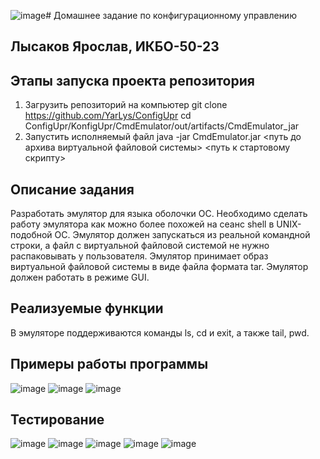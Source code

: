 ![image](https://github.com/user-attachments/assets/39d8fb54-db53-472a-b745-638c46846c77)# Домашнее задание по конфигурационному управлению
## Лысаков Ярослав, ИКБО-50-23
## Этапы запуска проекта репозитория
1. Загрузить репозиторий на компьютер
   git clone https://github.com/YarLys/ConfigUpr
   cd ConfigUpr/KonfigUpr/CmdEmulator/out/artifacts/CmdEmulator_jar
2. Запустить исполняемый файл
   java -jar CmdEmulator.jar <путь до архива виртуальной файловой системы> <путь к стартовому скрипту>

## Описание задания
  Разработать эмулятор для языка оболочки ОС. Необходимо сделать работу
  эмулятора как можно более похожей на сеанс shell в UNIX-подобной ОС.
  Эмулятор должен запускаться из реальной командной строки, а файл с
  виртуальной файловой системой не нужно распаковывать у пользователя.
  Эмулятор принимает образ виртуальной файловой системы в виде файла формата
  tar. Эмулятор должен работать в режиме GUI.

## Реализуемые функции
  В эмуляторе поддерживаются команды ls, cd и exit, а также tail, pwd.

## Примеры работы программы
  ![image](https://github.com/user-attachments/assets/ae3680c2-66d1-4593-8e11-48d7bedf29a0)
  ![image](https://github.com/user-attachments/assets/34c9de58-ddc5-450a-8b09-73fbf162b324)
  ![image](https://github.com/user-attachments/assets/b74756e9-a1b9-4b95-bb7d-2b991cd5dbd7)

## Тестирование
  ![image](https://github.com/user-attachments/assets/b2d5e916-6f36-411a-94cf-dec3104823d3)
  ![image](https://github.com/user-attachments/assets/effd4a5c-5d1b-495e-9ac0-e475e07e6a9e)
  ![image](https://github.com/user-attachments/assets/ea2425e7-0ae5-4776-a27f-8c72b1f0ed2f)
  ![image](https://github.com/user-attachments/assets/9c6452c3-f4a2-4e98-bac5-281a064bff10)
  ![image](https://github.com/user-attachments/assets/81125891-662e-4ee7-bab1-fcbd60c83c30)
     

  
